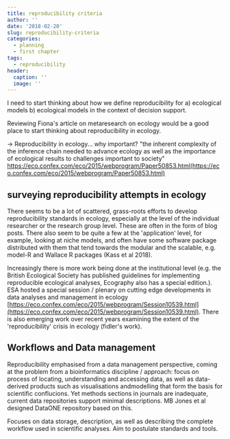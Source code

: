 ```yaml
---
title: reproducibility criteria
author: ''
date: '2018-02-20'
slug: reproducibility-criteria
categories:
  - planning
  - first chapter
tags:
  - reproducibility
header:
  caption: ''
  image: ''
---
```


I need to start thinking about how we define reproducibility for a) ecological models b) ecological models in the context of decision support.

Reviewing Fiona's article on metaresearch on ecology would be a good place to start thinking about reproducibility in ecology.

-> Reproducibility in ecology... why important?
"the inherent complexity of the inference chain needed to advance ecology as well as the importance of ecological results to challenges important to society" https://eco.confex.com/eco/2015/webprogram/Paper50853.html(https://eco.confex.com/eco/2015/webprogram/Paper50853.html)

## surveying reproducibility attempts in ecology

There seems to be a lot of scattered, grass-roots efforts to develop reproducibility standards in ecology, especially at the level of the individual researcher or the research group level. These are often in the form of blog posts.
There also seem to be quite a few at the 'application' level, for example, looking at niche models, and often have some software package distributed with them that tend towards the modular and the scalable, e.g. model-R and Wallace R packages (Kass et al 2018).

Increasingly there is more work being done at the institutional level (e.g. the British Ecological Society has published guidelines for implementing reproducible ecological analyses, Ecography also has a special edition.). ESA hosted a special session / plenary on cutting edge developments in data analyses and management in ecology [https://eco.confex.com/eco/2015/webprogram/Session10539.html](https://eco.confex.com/eco/2015/webprogram/Session10539.html). There is also emerging work over recent years examining the extent of the 'reproducibility' crisis in ecology (fidler's work).

## Workflows and Data management

Reproducibility emphasised from a data management perspective, coming at the problem from a bioinformatics discipline / approach: focus on process of locating, understanding and accessing data, as well as data-derived products such as visualisations andmodelling that form the basis for scientific conflucions.
Yet methods sections in journals are inadequate, current data repositories support minimal descriptions. MB Jones et al designed DataONE repository based on this.

Focuses on data storage, description, as well as describing the complete workflow used in scientific analyses.
Aim to postulate standards and tools.
